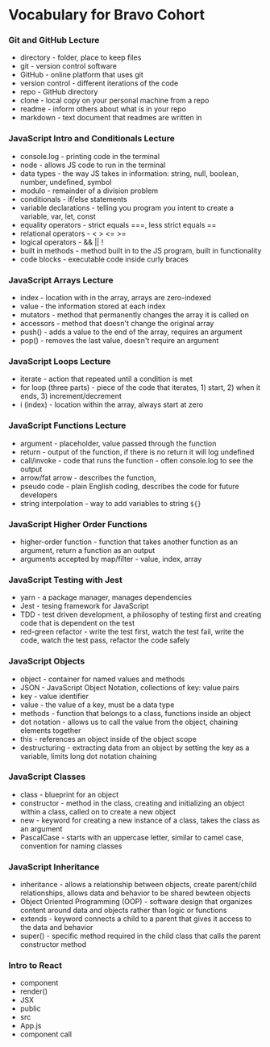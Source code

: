 # Vocabulary for Bravo Cohort


### Git and GitHub Lecture
- directory - folder, place to keep files
- git - version control software
- GitHub - online platform that uses git
- version control - different iterations of the code
- repo - GitHub directory
- clone - local copy on your personal machine from a repo
- readme - inform others about what is in your repo
- markdown - text document that readmes are written in

### JavaScript Intro and Conditionals Lecture
- console.log - printing code in the terminal
- node - allows JS code to run in the terminal
- data types - the way JS takes in information: string, null, boolean, number, undefined, symbol
- modulo - remainder of a division problem
- conditionals - if/else statements
- variable declarations - telling you program you intent to create a variable, var, let, const
- equality operators - strict equals ===, less strict equals ==
- relational operators - < > <= >=
- logical operators - && || !
- built in methods - method built in to the JS program, built in functionality
- code blocks - executable code inside curly braces

### JavaScript Arrays Lecture
- index - location with in the array, arrays are zero-indexed
- value - the information stored at each index
- mutators - method that permanently changes the array it is called on
- accessors - method that doesn't change the original array
- push() - adds a value to the end of the array, requires an argument
- pop() - removes the last value, doesn't require an argument

### JavaScript Loops Lecture
- iterate - action that repeated until a condition is met
- for loop (three parts) - piece of the code that iterates, 1) start, 2) when it ends, 3) increment/decrement
- i (index) - location within the array, always start at zero

### JavaScript Functions Lecture
- argument - placeholder, value passed through the function
- return - output of the function, if there is no return it will log undefined
- call/invoke - code that runs the function - often console.log to see the output
- arrow/fat arrow - describes the function,
- pseudo code - plain English coding, describes the code for future developers
- string interpolation - way to add variables to string `${}`

### JavaScript Higher Order Functions
- higher-order function - function that takes another function as an argument, return a function as an output
- arguments accepted by map/filter - value, index, array

### JavaScript Testing with Jest
- yarn - a package manager, manages dependencies
- Jest - tesing framework for JavaScript
- TDD - test driven development, a philosophy of testing first and creating code that is dependent on the test
- red-green refactor - write the test first, watch the test fail, write the code, watch the test pass, refactor the code safely

### JavaScript Objects  
- object - container for named values and methods
- JSON - JavaScript Object Notation, collections of key: value pairs
- key - value identifier
- value - the value of a key, must be a data type
- methods - function that belongs to a class, functions inside an object
- dot notation - allows us to call the value from the object, chaining elements together
- this - references an object inside of the object scope
- destructuring - extracting data from an object by setting the key as a variable, limits long dot notation chaining

### JavaScript Classes
- class - blueprint for an object
- constructor - method in the class, creating and initializing an object within a class, called on to create a new object
- new - keyword for creating a new instance of a class, takes the class as an argument
- PascalCase - starts with an uppercase letter, similar to camel case, convention for naming classes

### JavaScript Inheritance
- inheritance - allows a relationship between objects, create parent/child relationships, allows data and behavior to be shared bewteen objects
- Object Oriented Programming (OOP) - software design that organizes content around data and objects rather than logic or functions
- extends - keyword connects a child to a parent that gives it access to the data and behavior
- super() - specific method required in the child class that calls the parent constructor method

### Intro to React
- component
- render()
- JSX
- public
- src
- App.js
- component call
